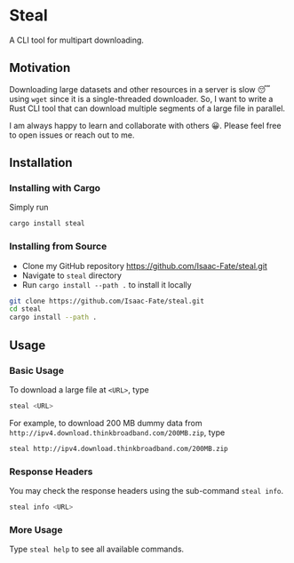# Steal

A CLI tool for multipart downloading. 

## Motivation

Downloading large datasets and other resources in a server is slow 😴 using `wget` since it is a single-threaded downloader.
So, I want to write a Rust CLI tool that can download multiple segments of a large file in parallel.

I am always happy to learn and collaborate with others 😀. 
Please feel free to open issues or reach out to me.

## Installation

### Installing with Cargo

Simply run

```sh
cargo install steal
```

### Installing from Source

- Clone my GitHub repository https://github.com/Isaac-Fate/steal.git
- Navigate to `steal` directory
- Run `cargo install --path .` to install it locally

```sh
git clone https://github.com/Isaac-Fate/steal.git
cd steal
cargo install --path .
```

## Usage

### Basic Usage

To download a large file at `<URL>`, type

```sh
steal <URL>
```

For example, to download 200 MB dummy data from `http://ipv4.download.thinkbroadband.com/200MB.zip`, type

```sh
steal http://ipv4.download.thinkbroadband.com/200MB.zip
```

### Response Headers

You may check the response headers using the sub-command `steal info`.

```sh
steal info <URL>
```

### More Usage

Type `steal help` to see all available commands.
